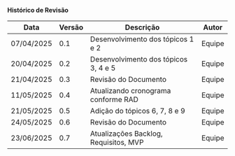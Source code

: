**Histórico de Revisão**

| **Data**       | **Versão** | **Descrição**                        | **Autor** |
| -------------- | ---------- | ------------------------------------ | --------- |
| 07/04/2025     | 0.1        | Desenvolvimento dos tópicos 1 e 2    | Equipe    |
| 20/04/2025     | 0.2        | Desenvolvimento dos tópicos 3, 4 e 5 | Equipe    |
| 21/04/2025     | 0.3        | Revisão do Documento                 | Equipe    |
| 11/05/2025     | 0.4        | Atualizando cronograma conforme RAD  | Equipe    |
| 21/05/2025     | 0.5        | Adição do tópicos 6, 7, 8 e 9        | Equipe    |
| 24/05/2025     | 0.6        | Revisão do Documento                 | Equipe    |
| 23/06/2025     | 0.7        | Atualizações Backlog, Requisitos, MVP| Equipe    |